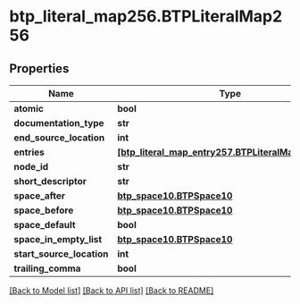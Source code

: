 # btp_literal_map256.BTPLiteralMap256

## Properties
Name | Type | Description | Notes
------------ | ------------- | ------------- | -------------
**atomic** | **bool** |  | [optional] 
**documentation_type** | **str** |  | [optional] 
**end_source_location** | **int** |  | [optional] 
**entries** | [**[btp_literal_map_entry257.BTPLiteralMapEntry257]**](BTPLiteralMapEntry257.md) |  | [optional] 
**node_id** | **str** |  | [optional] 
**short_descriptor** | **str** |  | [optional] 
**space_after** | [**btp_space10.BTPSpace10**](BTPSpace10.md) |  | [optional] 
**space_before** | [**btp_space10.BTPSpace10**](BTPSpace10.md) |  | [optional] 
**space_default** | **bool** |  | [optional] 
**space_in_empty_list** | [**btp_space10.BTPSpace10**](BTPSpace10.md) |  | [optional] 
**start_source_location** | **int** |  | [optional] 
**trailing_comma** | **bool** |  | [optional] 

[[Back to Model list]](../README.md#documentation-for-models) [[Back to API list]](../README.md#documentation-for-api-endpoints) [[Back to README]](../README.md)


